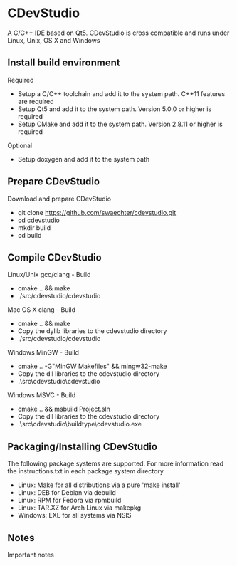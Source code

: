 CDevStudio
==========

A C/C++ IDE based on Qt5. CDevStudio is cross compatible and runs under Linux, Unix, OS X and Windows

Install build environment
-------------------------

Required
* Setup a C/C++ toolchain and add it to the system path. C++11 features are required
* Setup Qt5 and add it to the system path. Version 5.0.0 or higher is required
* Setup CMake and add it to the system path. Version 2.8.11 or higher is required

Optional
* Setup doxygen and add it to the system path

Prepare CDevStudio
------------------

Download and prepare CDevStudio
* git clone https://github.com/swaechter/cdevstudio.git
* cd cdevstudio
* mkdir build
* cd build

Compile CDevStudio
------------------

Linux/Unix gcc/clang - Build
* cmake .. && make
* ./src/cdevstudio/cdevstudio

Mac OS X clang - Build
* cmake .. && make
* Copy the dylib libraries to the cdevstudio directory
* ./src/cdevstudio/cdevstudio

Windows MinGW - Build
* cmake .. -G"MinGW Makefiles" && mingw32-make
* Copy the dll libraries to the cdevstudio directory
* .\src\cdevstudio\cdevstudio

Windows MSVC - Build
* cmake .. && msbuild Project.sln
* Copy the dll libraries to the cdevstudio directory
* .\src\cdevstudio\buildtype\cdevstudio.exe

Packaging/Installing CDevStudio
-------------------------------

The following package systems are supported. For more information read the instructions.txt in each package system directory
* Linux: Make for all distributions via a pure 'make install'
* Linux: DEB for Debian via debuild
* Linux: RPM for Fedora via rpmbuild
* Linux: TAR.XZ for Arch Linux via makepkg
* Windows: EXE for all systems via NSIS

Notes
-----

Important notes
